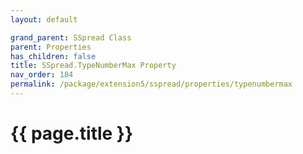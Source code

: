 ```yaml
---
layout: default

grand_parent: SSpread Class
parent: Properties
has_children: false
title: SSpread.TypeNumberMax Property
nav_order: 184
permalink: /package/extension5/sspread/properties/typenumbermax
---
```

# {{ page.title }}